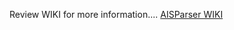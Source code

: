 Review WIKI for more information....
[AISParser WIKI](https://github.com/ssdhaliwal/AISParser/wiki)
